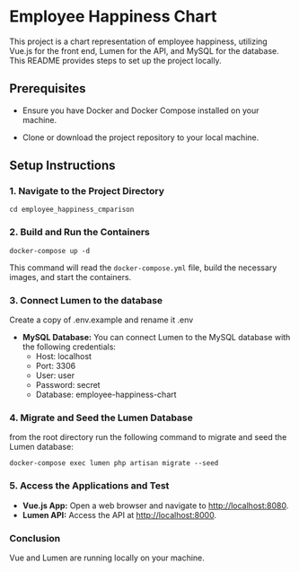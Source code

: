 # Employee Happiness Chart

  

This project is a chart representation of employee happiness, utilizing Vue.js for the front end, Lumen for the API, and MySQL for the database. This README provides steps to set up the project locally.

  

## Prerequisites

 
- Ensure you have Docker and Docker Compose installed on your machine.

- Clone or download the project repository to your local machine.

  
## Setup Instructions

  
### 1. Navigate to the Project Directory

```
cd employee_happiness_cmparison
```

### 2. Build and Run the Containers

```docker-compose up -d```

This command will read the `docker-compose.yml` file, build the necessary images, and start the containers.

### 3. Connect Lumen to the database

Create a copy of .env.example and rename it .env

- **MySQL Database:** You can connect Lumen to the MySQL database with the following credentials:
  - Host: localhost
  - Port: 3306
  - User: user
  - Password: secret
  - Database: employee-happiness-chart

### 4. Migrate and Seed the Lumen Database

from the root directory run the following command to migrate and seed the Lumen database:

```
docker-compose exec lumen php artisan migrate --seed
```

###  5. Access the Applications and Test 

- **Vue.js App:** Open a web browser and navigate to [http://localhost:8080](http://localhost:8080).
- **Lumen API:** Access the API at [http://localhost:8000](http://localhost:8000).

### Conclusion
 Vue and Lumen are running locally on your machine. 
 
